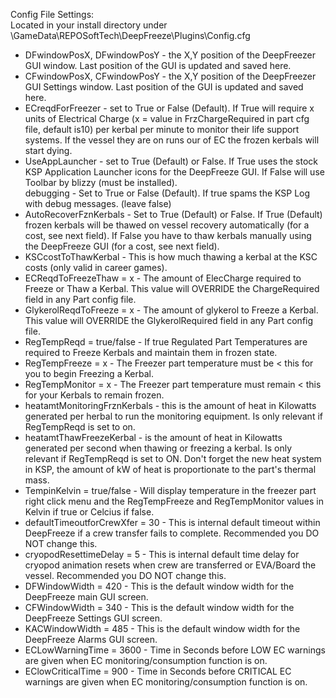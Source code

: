 Config File Settings:   
Located in your install directory under \GameData\REPOSoftTech\DeepFreeze\Plugins\Config.cfg   
   
* DFwindowPosX, DFwindowPosY - the X,Y position of the DeepFreezer GUI window. Last position of the GUI is updated and saved here.   
* CFwindowPosX, CFwindowPosY - the X,Y position of the DeepFreezer GUI Settings window. Last position of the GUI is updated and saved here.   
* ECreqdForFreezer - set to True or False (Default). If True will require x units of Electrical Charge (x = value in FrzChargeRequired in part cfg file, default is10) per kerbal per minute to monitor their life support systems. If the vessel they are on runs our of EC the frozen kerbals will start dying.   
* UseAppLauncher - set to True (Default) or False. If True uses the stock KSP Application Launcher icons for the DeepFreeze GUI. If False will use Toolbar by blizzy (must be installed).   
debugging - Set to True or False (Default). If true spams the KSP Log with debug messages. (leave false)   
* AutoRecoverFznKerbals - Set to True (Default) or False. If True (Default) frozen kerbals will be thawed on vessel recovery automatically (for a cost, see next field). If False you have to thaw kerbals manually using the DeepFreeze GUI (for a cost, see next field).   
* KSCcostToThawKerbal - This is how much thawing a kerbal at the KSC costs (only valid in career games).   
* ECReqdToFreezeThaw = x - The amount of ElecCharge required to Freeze or Thaw a Kerbal. This value will OVERRIDE the ChargeRequired field in any Part config file.   
* GlykerolReqdToFreeze = x - The amount of glykerol to Freeze a Kerbal. This value will OVERRIDE the GlykerolRequired field in any Part config file.   
* RegTempReqd = true/false - If true Regulated Part Temperatures are required to Freeze Kerbals and maintain them in frozen state.   
* RegTempFreeze = x - The Freezer part temperature must be < this for you to begin Freezing a Kerbal.   
* RegTempMonitor = x - The Freezer part temperature must remain < this for your Kerbals to remain frozen.   
* heatamtMonitoringFrznKerbals - this is the amount of heat in Kilowatts generated per herbal to run the monitoring equipment. Is only relevant if RegTempReqd is set to on.   
* heatamtThawFreezeKerbal - is the amount of heat in Kilowatts generated per second when thawing or freezing a kerbal. Is only relevant if RegTempReqd is set to ON. Don't forget the new heat system in KSP, the amount of kW of heat is proportionate to the part's thermal mass.
* TempinKelvin = true/false - Will display temperature in the freezer part right click menu and the RegTempFreeze and RegTempMonitor values in Kelvin if true or Celcius if false.
* defaultTimeoutforCrewXfer = 30 - This is internal default timeout within DeepFreeze if a crew transfer fails to complete. Recommended you DO NOT change this.   
* cryopodResettimeDelay = 5 - This is internal default time delay for cryopod animation resets when crew are transferred or EVA/Board the vessel. Recommended you DO NOT change this.   
* DFWindowWidth = 420 - This is the default window width for the DeepFreeze main GUI screen.   
* CFWindowWidth = 340 - This is the default window width for the DeepFreeze Settings GUI screen.   
* KACWindowWidth = 485 - This is the default window width for the DeepFreeze Alarms GUI screen.
* ECLowWarningTime = 3600 - Time in Seconds before LOW EC warnings are given when EC monitoring/consumption function is on.   
* EClowCriticalTime = 900 - Time in Seconds before CRITICAL EC warnings are given when EC monitoring/consumption function is on.   